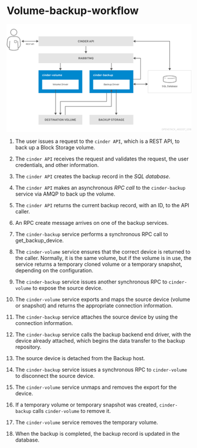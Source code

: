 # Volume-backup-workflow

![backup](./images/OpenStack_BlockStorage_backup.png)

1. The user issues a request to the `cinder API`, which is a REST API, to back up a Block Storage volume.

2. The `cinder API` receives the request and validates the request, the user credentials, and other information.

3. The `cinder API` creates the backup record in the _*SQL database*_.

4. The `cinder API` makes an asynchronous _*RPC call*_ to the `cinder-backup` service via AMQP to back up the volume.

5. The `cinder API` returns the current backup record, with an ID, to the API caller.

6. An RPC create message arrives on one of the backup services.

7. The `cinder-backup` service performs a synchronous RPC call to get_backup_device.

8. The `cinder-volume` service ensures that the correct device is returned to the caller. Normally, it is the same volume, but if the volume is in use, the service returns a temporary cloned volume or a temporary snapshot, depending on the configuration.

9. The `cinder-backup` service issues another synchronous RPC to `cinder-volume` to expose the source device.

10. The `cinder-volume` service exports and maps the source device (volume or snapshot) and returns the appropriate connection information.

11. The `cinder-backup` service attaches the source device by using the connection information.

12. The `cinder-backup` service calls the backup backend end driver, with the device already attached, which begins the data transfer to the backup repository.

13. The source device is detached from the Backup host.

14. The `cinder-backup` service issues a synchronous RPC to `cinder-volume` to disconnect the source device.

15. The `cinder-volume` service unmaps and removes the export for the device.

16. If a temporary volume or temporary snapshot was created, `cinder-backup` calls `cinder-volume` to remove it.

17. The `cinder-volume` service removes the temporary volume.

18. When the backup is completed, the backup record is updated in the database.
